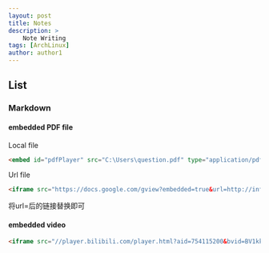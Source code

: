 ```yaml
---
layout: post
title: Notes
description: >
    Note Writing
tags: [ArchLinux]
author: author1
---
```


## List

### Markdown

#### embedded PDF file

Local file

```html
<embed id="pdfPlayer" src="C:\Users\question.pdf" type="application/pdf" width="100%" height="600" >
```

Url file

```html
<iframe src="https://docs.google.com/gview?embedded=true&url=http://infolab.stanford.edu/pub/papers/google.pdf" style="width:800px; height:500px;" frameborder="0"></iframe>
```

将url=后的链接替换即可

#### embedded video

```html
<iframe src="//player.bilibili.com/player.html?aid=754115200&bvid=BV1kk4y1m7sT&cid=220773148&page=1" scrolling="no" border="0" height="500" frameborder="no" framespacing="0" allowfullscreen="true"> </iframe>
```

